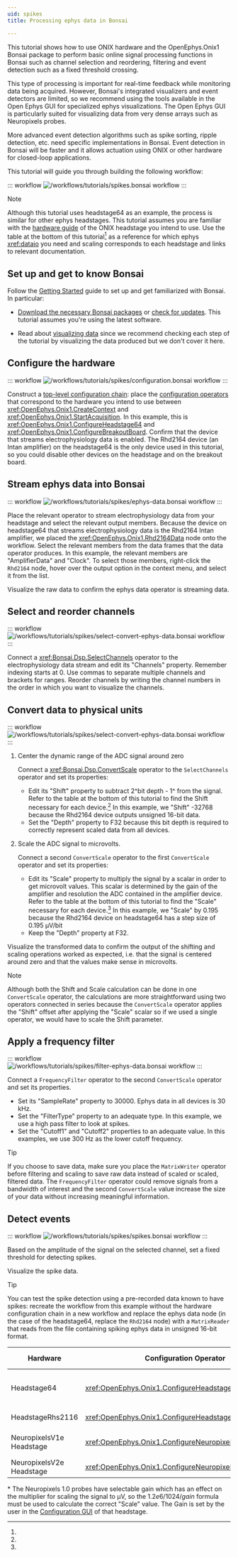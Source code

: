 ```yaml
---
uid: spikes
title: Processing ephys data in Bonsai

---
```


<!-- I think this tutorial should use a file to show the actual spike data and then show how to modify it for online data -->

This tutorial shows how to use ONIX hardware and the OpenEphys.Onix1 Bonsai package to perform basic online signal
processing functions in Bonsai such as channel selection and reordering, filtering and event detection such as a fixed
threshold crossing.

This type of processing is important for real-time feedback while monitoring data being acquired. However, Bonsai's integrated visualizers and event detectors are limited, so we recommend using the tools available in the Open Ephys GUI for specialized ephys visualizations. The Open Ephys GUI is particularly suited for visualizing data from very dense arrays such as Neuropixels probes.
<!-- You can follow the Visualizing data in the Open Ephys GUI tutorial to set up your system to acquire in Bonsai and visualize in the Open Ephys GUI.  -->

More advanced event detection algorithms such as spike sorting, ripple detection, etc. need specific implementations in Bonsai. Event detection in Bonsai will be faster and it allows actuation using ONIX or other hardware for closed-loop applications. 

This tutorial will guide you through building the following workflow: 

::: workflow
![/workflows/tutorials/spikes.bonsai workflow](../../workflows/tutorials/spikes/spikes.bonsai)
:::

> [!NOTE]
> Although this tutorial uses headstage64 as an example, the process is similar for other ephys headstages. This
> tutorial assumes you are familiar with the [hardware guide](xref:hardware) of the ONIX headstage you intend to use.
> Use the table at the bottom of this tutorial[^1] as a reference for which ephys <xref:dataio> you need and scaling
> corresponds to each headstage and links to relevant documentation. 

## Set up and get to know Bonsai

Follow the [Getting Started](xref:getting-started) guide to set up and get familiarized with Bonsai. In particular:

- [Download the necessary Bonsai packages](xref:install-configure-bonsai#install-packages-in-bonsai) or 
[check for updates](xref:install-configure-bonsai#update-packages-in-bonsai). This tutorial assumes 
you're using the latest software.

- Read about [visualizing data](xref:visualize-data) since we recommend checking each step of the tutorial by visualizing the data produced but we don't cover it here.

## Configure the hardware

::: workflow
![/workflows/tutorials/spikes/configuration.bonsai workflow](../../workflows/tutorials/spikes/configuration.bonsai)
:::

Construct a [top-level configuration chain](xref:initialize-onicontext): place the
[configuration operators](xref:configure) that correspond to the hardware you intend to use between
<xref:OpenEphys.Onix1.CreateContext> and <xref:OpenEphys.Onix1.StartAcquisition>. In this example, this is
<xref:OpenEphys.Onix1.ConfigureHeadstage64> and <xref:OpenEphys.Onix1.ConfigureBreakoutBoard>. Confirm that the device
that streams electrophysiology data is enabled. The Rhd2164 device (an Intan amplifier) on the headstage64 is the
only device used in this tutorial, so you could disable other devices on the headstage and on the breakout board.

## Stream ephys data into Bonsai

::: workflow
![/workflows/tutorials/spikes/ephys-data.bonsai workflow](../../workflows/tutorials/spikes/ephys-data.bonsai)
:::

Place the relevant operator to stream electrophysiology data from your headstage and select the relevant output
members. Because the device on headstage64 that streams electrophysiology data is the Rhd2164 Intan amplifier, we
placed the <xref:OpenEphys.Onix1.Rhd2164Data> node onto the workflow. Select the relevant members from the data
frames that the data operator produces. In this example, the relevant members are "AmplifierData" and "Clock". To select those members, right-click the `Rhd2164` node, hover over the output option in the context menu, and select it from
the list.

<!-- placeholder for visual demonstrating the output member selection -->

Visualize the raw data to confirm the ephys data operator is streaming data. 

<!-- placeholder for visual demonstrating streaming data -->

<!-- Now stop the workflow -->

## Select and reorder channels

::: workflow
![/workflows/tutorials/spikes/select-convert-ephys-data.bonsai workflow](../../workflows/tutorials/spikes/select-convert-ephys-data.bonsai)
:::

Connect a <xref:Bonsai.Dsp.SelectChannels> operator to the electrophysiology data stream and edit its "Channels" property.
Remember indexing starts at 0. Use commas to separate multiple channels and brackets for ranges.
Reorder channels by writing the channel numbers in the order in which you want to visualize the channels.

## Convert data to physical units

::: workflow
![/workflows/tutorials/spikes/select-convert-ephys-data.bonsai workflow](../../workflows/tutorials/spikes/select-convert-ephys-data.bonsai)
:::

1. Center the dynamic range of the ADC signal around zero

    Connect a <xref:Bonsai.Dsp.ConvertScale> operator to the `SelectChannels` operator and set its properties:
    - Edit its "Shift" property to subtract 2^bit depth - 1^ from the signal. Refer to the table at the bottom of
    this tutorial to find the Shift necessary for each device.[^1] In this example, we "Shift" -32768 because the 
    Rhd2164 device outputs unsigned 16-bit data.
    - Set the "Depth" property to F32 because this bit depth is required to correctly represent scaled data from all
    devices.

1. Scale the ADC signal to microvolts.

    Connect a second `ConvertScale` operator to the first `ConvertScale` operator and set its properties:
    - Edit its "Scale" property to multiply the signal by a scalar in order to get microvolt values. This scalar is
    determined by the gain of the amplifier and resolution the ADC contained in the amplifier device. Refer to the
    table at the bottom of this tutorial to find the "Scale" necessary for each device.[^1] In this example, we
    "Scale" by 0.195 because the Rhd2164 device on headstage64 has a step size of 0.195 μV/bit
    - Keep the "Depth" property at F32.

Visualize the transformed data to confirm the output of the shifting and scaling operations
worked as expected, i.e. that the signal is centered around zero and that the values make sense in microvolts.

> [!NOTE]
> Although both the Shift and Scale calculation can be done in one `ConvertScale` operator, the calculations are
> more straightforward using two operators connected in series because the `ConvertScale` operator applies the
> "Shift" offset after applying the "Scale" scalar so if we used a single operator, we would have to scale the Shift
> parameter.

<!-- placeholder for visual demonstrating the scaled data -->

## Apply a frequency filter

::: workflow
![/workflows/tutorials/spikes/filter-ephys-data.bonsai workflow](../../workflows/tutorials/spikes/filter-ephys-data.bonsai)
:::

Connect a `FrequencyFilter` operator to the second `ConvertScale` operator and set its properties.
- Set its "SampleRate" property to 30000. Ephys data in all devices is 30 kHz.
- Set the "FilterType" property to an adequate type. In this example, we use a high pass filter to look at spikes.
- Set the "Cutoff1" and "Cutoff2" properties to an adequate value. In this examples, we use 300 Hz as the
    lower cutoff frequency. 

<!-- placeholder for visual demonstrating the scaled, filtered data -->

> [!TIP] 
> If you choose to save data, make sure you place the `MatrixWriter` operator before filtering and scaling to save raw
> data instead of scaled or scaled, filtered data. The `FrequencyFilter` operator could remove signals from a bandwidth
> of interest and the second `ConvertScale` value increase the size of your data without increasing meaningful
> information.

## Detect events

::: workflow
![/workflows/tutorials/spikes/spikes.bonsai workflow](../../workflows/tutorials/spikes/spikes.bonsai)
:::

Based on the amplitude of the signal on the selected channel, set a fixed threshold for detecting spikes. <!-- discuss these details -->

Visualize the spike data.

<!-- placeholder for visual demonstrating the spike data -->

> [!TIP] 
> You can test the spike detection using a pre-recorded data known to have spikes: recreate the
> workflow from this example without the hardware configuration chain in a new workflow and replace the ephys data node (in the case of the headstage64, replace
> the `Rhd2164` node) with a `MatrixReader` that reads from the file containing spiking ephys data in unsigned 16-bit format.


[^1]:

| Hardware                     | Configuration Operator                                  | Ephys Device                                                                                                            | Ephys Data Operator                       | Data Frame                                     | Shift  | Scale                  |
|------------------------------|---------------------------------------------------------|-------------------------------------------------------------------------------------------------------------------------|-------------------------------------------|------------------------------------------------|--------|------------------------|
| Headstage64                  | <xref:OpenEphys.Onix1.ConfigureHeadstage64>             | [Intan Rhd2164 (amplifier channels)](https://intantech.com/files/Intan_RHD2164_datasheet.pdf)                           | <xref:OpenEphys.Onix1.Rhd2164Data>        | <xref:OpenEphys.Onix1.Rhd2164DataFrame>        | -32768 | 0.195                  |
| HeadstageRhs2116             | <xref:OpenEphys.Onix1.ConfigureHeadstageRhs2116>        | [Intan Rhs2116](https://intantech.com/files/Intan_RHS2116_datasheet.pdf)                                                | <xref:OpenEphys.Onix1.Rhs2116Data>        | <xref:OpenEphys.Onix1.Rhs2116DataFrame>        | -32768 | 0.195                  |
| NeuropixelsV1e<wbr>Headstage | <xref:OpenEphys.Onix1.ConfigureNeuropixelsV1eHeadstage> | [Neuropixels 1.0 probe (AP)](https://www.neuropixels.org/_files/ugd/328966_c5e4d31e8a974962b5eb8ec975408c9f.pdf)        | <xref:OpenEphys.Onix1.NeuropixelsV1eData> | <xref:OpenEphys.Onix1.NeuropixelsV1DataFrame>  | -512   | $1.2e6/1024/gain$*     |
| NeuropixelsV2e<wbr>Headstage | <xref:OpenEphys.Onix1.ConfigureNeuropixelsV2eHeadstage> | [Neuropixels 2.0 probe](https://www.neuropixels.org/_files/ugd/328966_2b39661f072d405b8d284c3c73588bc6.pdf)             | <xref:OpenEphys.Onix1.NeuropixelsV2eData> | <xref:OpenEphys.Onix1.NeuropixelsV2eDataFrame> | -2048  | 2.4414                 |


\* The Neuropixels 1.0 probes have selectable gain which has an effect on the multiplier for scaling the signal to μV, so the $1.2e6/1024/gain$ formula must be used to calculate the correct "Scale" value. The Gain is set by the user in the [Configuration GUI](xref:np1e_gui) of that headstage.